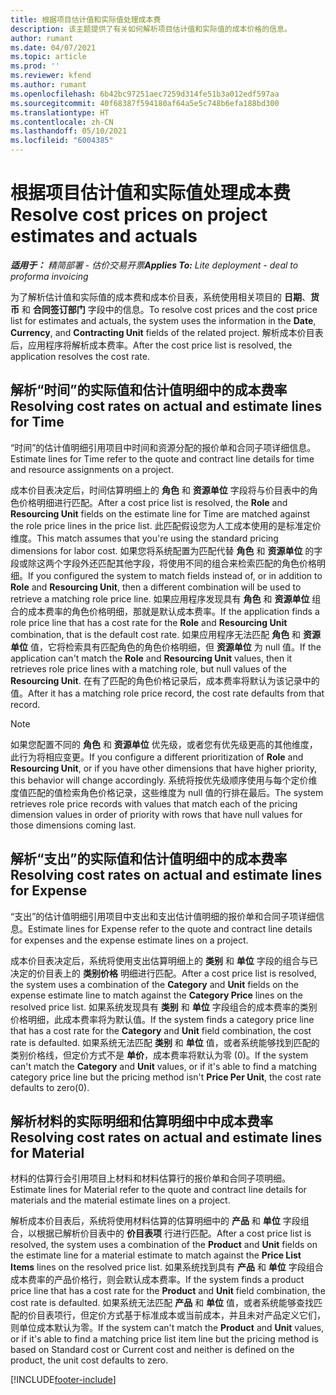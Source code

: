 ```yaml
---
title: 根据项目估计值和实际值处理成本费
description: 该主题提供了有关如何解析项目估计值和实际值的成本价格的信息。
author: rumant
ms.date: 04/07/2021
ms.topic: article
ms.prod: ''
ms.reviewer: kfend
ms.author: rumant
ms.openlocfilehash: 6b42bc97251aec7259d314fe51b3a012edf597aa
ms.sourcegitcommit: 40f68387f594180af64a5e5c748b6efa188bd300
ms.translationtype: HT
ms.contentlocale: zh-CN
ms.lasthandoff: 05/10/2021
ms.locfileid: "6004385"
---
```

# <a name="resolve-cost-prices-on-project-estimates-and-actuals"></a><span data-ttu-id="f6943-103">根据项目估计值和实际值处理成本费</span><span class="sxs-lookup"><span data-stu-id="f6943-103">Resolve cost prices on project estimates and actuals</span></span> 

<span data-ttu-id="f6943-104">_**适用于：** 精简部署 - 估价交易开票_</span><span class="sxs-lookup"><span data-stu-id="f6943-104">_**Applies To:** Lite deployment - deal to proforma invoicing_</span></span>

<span data-ttu-id="f6943-105">为了解析估计值和实际值的成本费和成本价目表，系统使用相关项目的 **日期**、**货币** 和 **合同签订部门** 字段中的信息。</span><span class="sxs-lookup"><span data-stu-id="f6943-105">To resolve cost prices and the cost price list for estimates and actuals, the system uses the information in the **Date**, **Currency**, and **Contracting Unit** fields of the related project.</span></span> <span data-ttu-id="f6943-106">解析成本价目表后，应用程序将解析成本费率。</span><span class="sxs-lookup"><span data-stu-id="f6943-106">After the cost price list is resolved, the application resolves the cost rate.</span></span>

## <a name="resolving-cost-rates-on-actual-and-estimate-lines-for-time"></a><span data-ttu-id="f6943-107">解析“时间”的实际值和估计值明细中的成本费率</span><span class="sxs-lookup"><span data-stu-id="f6943-107">Resolving cost rates on actual and estimate lines for Time</span></span>

<span data-ttu-id="f6943-108">“时间”的估计值明细引用项目中时间和资源分配的报价单和合同子项详细信息。</span><span class="sxs-lookup"><span data-stu-id="f6943-108">Estimate lines for Time refer to the quote and contract line details for time and resource assignments on a project.</span></span>

<span data-ttu-id="f6943-109">成本价目表决定后，时间估算明细上的 **角色** 和 **资源单位** 字段将与价目表中的角色价格明细进行匹配。</span><span class="sxs-lookup"><span data-stu-id="f6943-109">After a cost price list is resolved, the **Role** and **Resourcing Unit** fields on the estimate line for Time are matched against the role price lines in the price list.</span></span> <span data-ttu-id="f6943-110">此匹配假设您为人工成本使用的是标准定价维度。</span><span class="sxs-lookup"><span data-stu-id="f6943-110">This match assumes that you're using the standard pricing dimensions for labor cost.</span></span> <span data-ttu-id="f6943-111">如果您将系统配置为匹配代替 **角色** 和 **资源单位** 的字段或除这两个字段外还匹配其他字段，将使用不同的组合来检索匹配的角色价格明细。</span><span class="sxs-lookup"><span data-stu-id="f6943-111">If you configured the system to match fields instead of, or in addition to **Role** and **Resourcing Unit**, then a different combination will be used to retrieve a matching role price line.</span></span> <span data-ttu-id="f6943-112">如果应用程序发现具有 **角色** 和 **资源单位** 组合的成本费率的角色价格明细，那就是默认成本费率。</span><span class="sxs-lookup"><span data-stu-id="f6943-112">If the application finds a role price line that has a cost rate for the **Role** and **Resourcing Unit** combination, that is the default cost rate.</span></span> <span data-ttu-id="f6943-113">如果应用程序无法匹配 **角色** 和 **资源单位** 值，它将检索具有匹配角色的角色价格明细，但 **资源单位** 为 null 值。</span><span class="sxs-lookup"><span data-stu-id="f6943-113">If the application can't match the **Role** and **Resourcing Unit** values, then it retrieves role price lines with a matching role, but null values of the **Resourcing Unit**.</span></span> <span data-ttu-id="f6943-114">在有了匹配的角色价格记录后，成本费率将默认为该记录中的值。</span><span class="sxs-lookup"><span data-stu-id="f6943-114">After it has a matching role price record, the cost rate defaults from that record.</span></span> 

> [!NOTE]
> <span data-ttu-id="f6943-115">如果您配置不同的 **角色** 和 **资源单位** 优先级，或者您有优先级更高的其他维度，此行为将相应变更。</span><span class="sxs-lookup"><span data-stu-id="f6943-115">If you configure a different prioritization of **Role** and **Resourcing Unit**, or if you have other dimensions that have higher priority, this behavior will change accordingly.</span></span> <span data-ttu-id="f6943-116">系统将按优先级顺序使用与每个定价维度值匹配的值检索角色价格记录，这些维度为 null 值的行排在最后。</span><span class="sxs-lookup"><span data-stu-id="f6943-116">The system retrieves role price records with values that match each of the pricing dimension values in order of priority with rows that have null values for those dimensions coming last.</span></span>

## <a name="resolving-cost-rates-on-actual-and-estimate-lines-for-expense"></a><span data-ttu-id="f6943-117">解析“支出”的实际值和估计值明细中的成本费率</span><span class="sxs-lookup"><span data-stu-id="f6943-117">Resolving cost rates on actual and estimate lines for Expense</span></span>

<span data-ttu-id="f6943-118">“支出”的估计值明细引用项目中支出和支出估计值明细的报价单和合同子项详细信息。</span><span class="sxs-lookup"><span data-stu-id="f6943-118">Estimate lines for Expense refer to the quote and contract line details for expenses and the expense estimate lines on a project.</span></span>

<span data-ttu-id="f6943-119">成本价目表决定后，系统将使用支出估算明细上的 **类别** 和 **单位** 字段的组合与已决定的价目表上的 **类别价格** 明细进行匹配。</span><span class="sxs-lookup"><span data-stu-id="f6943-119">After a cost price list is resolved, the system uses a combination of the **Category** and **Unit** fields on the expense estimate line to match against the **Category Price** lines on the resolved price list.</span></span> <span data-ttu-id="f6943-120">如果系统发现具有 **类别** 和 **单位** 字段组合的成本费率的类别价格明细，此成本费率将为默认值。</span><span class="sxs-lookup"><span data-stu-id="f6943-120">If the system finds a category price line that has a cost rate for the **Category** and **Unit** field combination, the cost rate is defaulted.</span></span> <span data-ttu-id="f6943-121">如果系统无法匹配 **类别** 和 **单位** 值，或者系统能够找到匹配的类别价格线，但定价方式不是 **单价**，成本费率将默认为零 (0)。</span><span class="sxs-lookup"><span data-stu-id="f6943-121">If the system can't match the **Category** and **Unit** values, or if it's able to find a matching category price line but the pricing method isn't **Price Per Unit**, the cost rate defaults to zero(0).</span></span>

## <a name="resolving-cost-rates-on-actual-and-estimate-lines-for-material"></a><span data-ttu-id="f6943-122">解析材料的实际明细和估算明细中中成本费率</span><span class="sxs-lookup"><span data-stu-id="f6943-122">Resolving cost rates on actual and estimate lines for Material</span></span>

<span data-ttu-id="f6943-123">材料的估算行会引用项目上材料和材料估算行的报价单和合同子项明细。</span><span class="sxs-lookup"><span data-stu-id="f6943-123">Estimate lines for Material refer to the quote and contract line details for materials and the material estimate lines on a project.</span></span>

<span data-ttu-id="f6943-124">解析成本价目表后，系统将使用材料估算的估算明细中的 **产品** 和 **单位** 字段组合，以根据已解析价目表中的 **价目表项** 行进行匹配。</span><span class="sxs-lookup"><span data-stu-id="f6943-124">After a cost price list is resolved, the system uses a combination of the **Product** and **Unit** fields on the estimate line for a material estimate to match against the **Price List Items** lines on the resolved price list.</span></span> <span data-ttu-id="f6943-125">如果系统找到具有 **产品** 和 **单位** 字段组合成本费率的产品价格行，则会默认成本费率。</span><span class="sxs-lookup"><span data-stu-id="f6943-125">If the system finds a product price line that has a cost rate for the **Product** and **Unit** field combination, the cost rate is defaulted.</span></span> <span data-ttu-id="f6943-126">如果系统无法匹配 **产品** 和 **单位** 值，或者系统能够查找匹配的价目表项行，但定价方式基于标准成本或当前成本，并且未对产品定义它们，则单位成本默认为零。</span><span class="sxs-lookup"><span data-stu-id="f6943-126">If the system can't match the **Product** and **Unit** values, or if it's able to find a matching price list item line but the pricing method is based on Standard cost or Current cost and neither is defined on the product, the unit cost defaults to zero.</span></span>


[!INCLUDE[footer-include](../../includes/footer-banner.md)]
